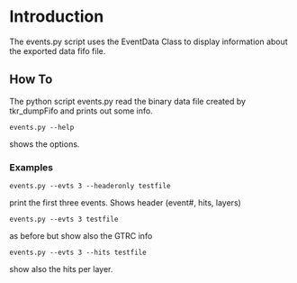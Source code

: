 # Introduction #

The events.py script uses the EventData Class to display information about the exported data fifo file.

## How To ##

The python script events.py read the binary data file created by tkr\_dumpFifo and prints out some info.
```
events.py --help
```
shows the options.

### Examples ###
```
events.py --evts 3 --headeronly testfile
```
print the first three events. Shows header (event#, hits, layers)
```
events.py --evts 3 testfile
```
as before but show also the GTRC info
```
events.py --evts 3 --hits testfile
```
show also the hits per layer.